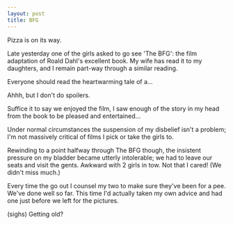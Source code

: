 ```yaml
---
layout: post
title: BFG
---
```


Pizza is on its way.

Late yesterday one of the girls asked to go see 'The BFG': the film adaptation of Roald Dahl's excellent book.  My wife has read it to my daughters, and I remain part-way through a similar reading.

Everyone should read the heartwarming tale of a…

Ahhh, but I don't do spoilers.

Suffice it to say we enjoyed the film, I saw enough of the story in my head from the book to be pleased and entertained…

Under normal circumstances the suspension of my disbelief isn't a problem; I'm not massively critical of films I pick or take the girls to.

Rewinding to a point halfway through The BFG though, the insistent pressure on my bladder became utterly intolerable; we had to leave our seats and visit the gents.  Awkward with 2 girls in tow.  Not that I cared!  (We didn't miss much.)

Every time the go out I counsel my two to make sure they've been for a pee.  We've done well so far.  This time I'd actually taken my own advice and had one just before we left for the pictures.

(sighs)  Getting old?
